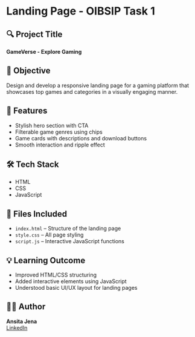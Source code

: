 # Landing Page - OIBSIP Task 1

## 🔍 Project Title
**GameVerse - Explore Gaming**

## 📝 Objective
Design and develop a responsive landing page for a gaming platform that showcases top games and categories in a visually engaging manner.

## 📌 Features
- Stylish hero section with CTA
- Filterable game genres using chips
- Game cards with descriptions and download buttons
- Smooth interaction and ripple effect

## 🛠️ Tech Stack
- HTML  
- CSS  
- JavaScript

## 📁 Files Included
- `index.html` – Structure of the landing page  
- `style.css` – All page styling  
- `script.js` – Interactive JavaScript functions  

## 💡 Learning Outcome
- Improved HTML/CSS structuring
- Added interactive elements using JavaScript
- Understood basic UI/UX layout for landing pages

## 👩‍💻 Author
**Ansita Jena**  
[LinkedIn](https://www.linkedin.com/posts/ansita-jena-959884349_webdevelopment-html-css-activity-7353821053103611905-CLhw?utm_source=share&utm_medium=member_desktop&rcm=ACoAAFcpGFUB9XqEB1_zs44uu8UUTfJ57IKfVvg)   
